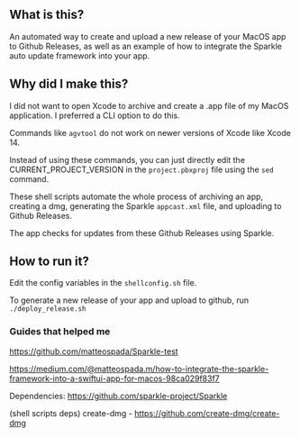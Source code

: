 ## What is this?
An automated way to create and upload a new release of your MacOS app to Github Releases, as well as an example of how to integrate the Sparkle auto update framework into your app.

## Why did I make this?
I did not want to open Xcode to archive and create a .app file of my MacOS application. I preferred a CLI option to do this. 

Commands like `agvtool` do not work on newer versions of Xcode like Xcode 14. 

Instead of using these commands, you can just directly edit the CURRENT_PROJECT_VERSION in the `project.pbxproj` file using the `sed` command. 

These shell scripts automate the whole process of archiving an app, creating a dmg, generating the Sparkle `appcast.xml` file, and uploading to Github Releases. 

The app checks for updates from these Github Releases using Sparkle. 


## How to run it?
Edit the config variables in the `shellconfig.sh` file. 

To generate a new release of your app and upload to github, run `./deploy_release.sh`


### Guides that helped me
https://github.com/matteospada/Sparkle-test

https://medium.com/@matteospada.m/how-to-integrate-the-sparkle-framework-into-a-swiftui-app-for-macos-98ca029f83f7

Dependencies: https://github.com/sparkle-project/Sparkle

(shell scripts deps) create-dmg - https://github.com/create-dmg/create-dmg
